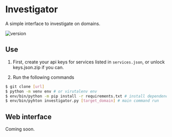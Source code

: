 # Investigator

A simple interface to investigate on domains.

![version](https://img.shields.io/badge/version-1.0.0-green)

## Use

1. First, create your api keys for services listed in `services.json`, or unlock keys.json.zip if you can.

2. Run the following commands

```bash
$ git clone [url]
$ python -m venv env # or virutalenv env
$ env/bin/python -m pip install -r requirements.txt # install dependencies
$ env/bin/pyhton investigator.py [target_domain] # main command run
```

## Web interface

Coming soon.

